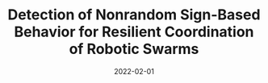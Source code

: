 ---
title: "Detection of Nonrandom Sign-Based Behavior for Resilient Coordination of Robotic Swarms"
collection: publications
detail: "disabled"
# permalink: /publication/ResilientSwarm-TRO22
# excerpt: 'This paper is about the number 2. The number 3 is left for future work.'
link: 'https://paulbonczek.github.io/projects/TRO2021/'
date: 2022-02-01
venue: 'IEEE Transactions on Robotics ( Volume: 38, Issue: 1, Feb. 2022)'
paperurl: '/files/pdf/publications/Detection_of_Nonrandom_Sign-Based_Behavior_for_Resilient_Coordination_of_Robotic_Swarms'
link: 'https://ieeexplore.ieee.org/abstract/document/9686360'
citation: 'Bonczek, P.J., Peddi, R., Gao, S. and Bezzo, N., 2022. Detection of Nonrandom Sign-Based Behavior for Resilient Coordination of Robotic Swarms. IEEE Transactions on Robotics.'
order_number: 70
---